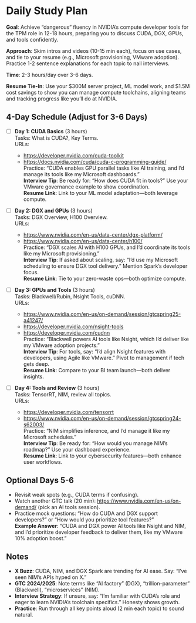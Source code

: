 # Daily Study Plan

**Goal**: Achieve “dangerous” fluency in NVIDIA’s compute developer tools for the TPM role in 12-18 hours, preparing you to discuss CUDA, DGX, GPUs, and tools confidently.

**Approach**: Skim intros and videos (10-15 min each), focus on use cases, and tie to your resume (e.g., Microsoft provisioning, VMware adoption). Practice 1-2 sentence explanations for each topic to nail interviews.

**Time**: 2-3 hours/day over 3-6 days.

**Resume Tie-In**: Use your $300M server project, ML model work, and $1.5M cost savings to show you can manage compute toolchains, aligning teams and tracking progress like you’ll do at NVIDIA.

## 4-Day Schedule (Adjust for 3-6 Days)

- [ ] **Day 1: CUDA Basics** (3 hours)  
  Tasks: What is CUDA?, Key Terms.  
  URLs:  
  - https://developer.nvidia.com/cuda-toolkit  
  - https://docs.nvidia.com/cuda/cuda-c-programming-guide/  
  Practice: “CUDA enables GPU parallel tasks like AI training, and I’d manage its tools like my Microsoft dashboards.”  
  **Interview Tip**: Be ready for: “How does CUDA fit in tools?” Use your VMware governance example to show coordination.  
  **Resume Link**: Link to your ML model adaptation—both leverage compute.

- [ ] **Day 2: DGX and GPUs** (3 hours)  
  Tasks: DGX Overview, H100 Overview.  
  URLs:  
  - https://www.nvidia.com/en-us/data-center/dgx-platform/  
  - https://www.nvidia.com/en-us/data-center/h100/  
  Practice: “DGX scales AI with H100 GPUs, and I’d coordinate its tools like my Microsoft provisioning.”  
  **Interview Tip**: If asked about scaling, say: “I’d use my Microsoft scheduling to ensure DGX tool delivery.” Mention Spark’s developer focus.  
  **Resume Link**: Tie to your zero-waste ops—both optimize compute.

- [ ] **Day 3: GPUs and Tools** (3 hours)  
  Tasks: Blackwell/Rubin, Nsight Tools, cuDNN.  
  URLs:  
  - https://www.nvidia.com/en-us/on-demand/session/gtcspring25-a41247/  
  - https://developer.nvidia.com/nsight-tools  
  - https://developer.nvidia.com/cudnn  
  Practice: “Blackwell powers AI tools like Nsight, which I’d deliver like my VMware adoption projects.”  
  **Interview Tip**: For tools, say: “I’d align Nsight features with developers, using Agile like VMware.” Pivot to management if tech gets deep.  
  **Resume Link**: Compare to your BI team launch—both deliver insights.

- [ ] **Day 4: Tools and Review** (3 hours)  
  Tasks: TensorRT, NIM, review all topics.  
  URLs:  
  - https://developer.nvidia.com/tensorrt  
  - https://www.nvidia.com/en-us/on-demand/session/gtcspring24-s62003/  
  Practice: “NIM simplifies inference, and I’d manage it like my Microsoft schedules.”  
  **Interview Tip**: Be ready for: “How would you manage NIM’s roadmap?” Use your dashboard experience.  
  **Resume Link**: Link to your cybersecurity features—both enhance user workflows.

## Optional Days 5-6
- Revisit weak spots (e.g., CUDA terms if confusing).  
- Watch another GTC talk (20 min): https://www.nvidia.com/en-us/on-demand/ (pick an AI tools session).  
- Practice mock questions: “How do CUDA and DGX support developers?” or “How would you prioritize tool features?”  
  **Example Answer**: “CUDA and DGX power AI tools like Nsight and NIM, and I’d prioritize developer feedback to deliver them, like my VMware 10% adoption boost.”

## Notes
- **X Buzz**: CUDA, NIM, and DGX Spark are trending for AI ease. Say: “I’ve seen NIM’s APIs hyped on X.”  
- **GTC 2024/2025**: Note terms like “AI factory” (DGX), “trillion-parameter” (Blackwell), “microservices” (NIM).  
- **Interview Strategy**: If unsure, say: “I’m familiar with CUDA’s role and eager to learn NVIDIA’s toolchain specifics.” Honesty shows growth.  
- **Practice**: Run through all key points aloud (2 min each topic) to sound natural.